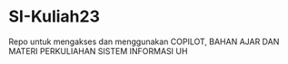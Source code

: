 # SI-Kuliah23
Repo untuk mengakses dan menggunakan COPILOT, BAHAN AJAR DAN MATERI PERKULIAHAN SISTEM INFORMASI UH

